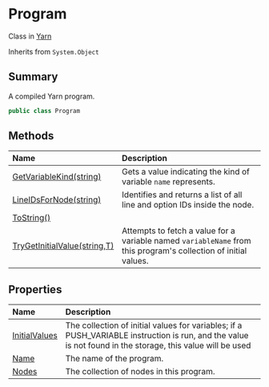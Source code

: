 # Program

Class in [Yarn](/docs/api/csharp/yarn.md)

Inherits from `System.Object`

## Summary


A compiled Yarn program.


```csharp
public class Program
```

## Methods

|Name|Description|
|:---|:---|
|[GetVariableKind(string)](/docs/api/csharp/yarn.program.getvariablekind.md)|Gets a value indicating the kind of variable  `name`  represents.|
|[LineIDsForNode(string)](/docs/api/csharp/yarn.program.lineidsfornode.md)|Identifies and returns a list of all line and option IDs inside the node.|
|[ToString()](/docs/api/csharp/yarn.program.tostring.md)||
|[TryGetInitialValue(string,T)](/docs/api/csharp/yarn.program.trygetinitialvalue.md)|Attempts to fetch a value for a variable named  `variableName`  from this program's collection of initial values.|

## Properties

|Name|Description|
|:---|:---|
|[InitialValues](/docs/api/csharp/yarn.program.initialvalues.md)|The collection of initial values for variables; if a PUSH_VARIABLE instruction is run, and the value is not found in the storage, this value will be used|
|[Name](/docs/api/csharp/yarn.program.name.md)|The name of the program.|
|[Nodes](/docs/api/csharp/yarn.program.nodes.md)|The collection of nodes in this program.|

